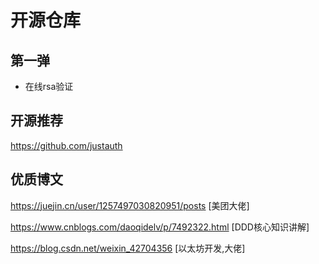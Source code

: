 # 开源仓库

## 第一弹

- 在线rsa验证

## 开源推荐
https://github.com/justauth
## 优质博文

https://juejin.cn/user/1257497030820951/posts [美团大佬]

https://www.cnblogs.com/daoqidelv/p/7492322.html [DDD核心知识讲解]

https://blog.csdn.net/weixin_42704356 [以太坊开发,大佬]

